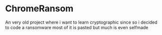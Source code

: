 # ChromeRansom
An very old project where i want to learn cryptographic since so i decided to code a ransomware most of it is pasted but much is even selfmade

